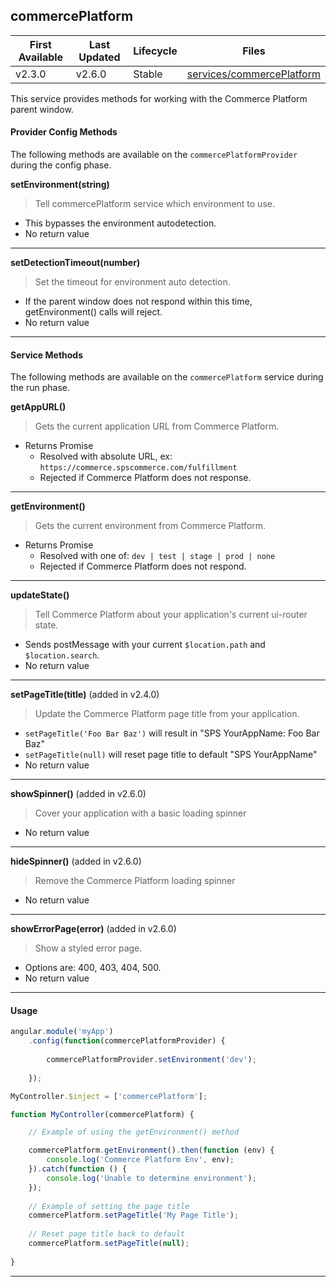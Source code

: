 ## commercePlatform

| First Available 	| Last Updated  | Lifecycle     | Files |
|-----------------	|----------     |----------     |------ |
| v2.3.0 	        | v2.6.0        | Stable        | [services/commercePlatform][commercePlatform] 	|

This service provides methods for working with the Commerce Platform parent window.

#### Provider Config Methods

The following methods are available on the ```commercePlatformProvider``` during the config phase.

**setEnvironment(string)**

> Tell commercePlatform service which environment to use.

* This bypasses the environment autodetection.
* No return value

----

**setDetectionTimeout(number)**

> Set the timeout for environment auto detection.

* If the parent window does not respond within this time, getEnvironment() calls will reject.
* No return value

----

#### Service Methods

The following methods are available on the ```commercePlatform``` service during the run phase.

**getAppURL()**

> Gets the current application URL from Commerce Platform.

* Returns Promise
    * Resolved with absolute URL, ex: ```https://commerce.spscommerce.com/fulfillment```
    * Rejected if Commerce Platform does not response.

----

**getEnvironment()**

> Gets the current environment from Commerce Platform.

* Returns Promise
    * Resolved with one of: ```dev | test | stage | prod | none```
    * Rejected if Commerce Platform does not respond.

----

**updateState()**

> Tell Commerce Platform about your application's current ui-router state.

* Sends postMessage with your current ```$location.path``` and ```$location.search```.
* No return value

----

**setPageTitle(title)** (added in v2.4.0)

> Update the Commerce Platform page title from your application. 

* ```setPageTitle('Foo Bar Baz')``` will result in "SPS YourAppName: Foo Bar Baz"
* ```setPageTitle(null)``` will reset page title to default "SPS YourAppName"
* No return value

----

**showSpinner()** (added in v2.6.0)

> Cover your application with a basic loading spinner

* No return value

----

**hideSpinner()** (added in v2.6.0)

> Remove the Commerce Platform loading spinner

* No return value

----

**showErrorPage(error)** (added in v2.6.0)

> Show a styled error page.

* Options are: 400, 403, 404, 500.
* No return value

----

#### Usage


```javascript
angular.module('myApp')
    .config(function(commercePlatformProvider) {
 
        commercePlatformProvider.setEnvironment('dev');        
        
    });
```

```javascript
MyController.$inject = ['commercePlatform'];

function MyController(commercePlatform) {

    // Example of using the getEnvironment() method

    commercePlatform.getEnvironment().then(function (env) {
        console.log('Commerce Platform Env', env);
    }).catch(function () {
        console.log('Unable to determine environment');
    });
    
    // Example of setting the page title    
    commercePlatform.setPageTitle('My Page Title');
        
    // Reset page title back to default
    commercePlatform.setPageTitle(null);
    
}
```

---

[commercePlatform]: https://github.com/SPSCommerce/webui-core/blob/master/core/modules/commercePlatform/commercePlatform.service.provider.js
